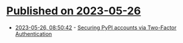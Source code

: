 # [Published on 2023-05-26](index.md)

* [2023-05-26, 08:50:42](https://lobste.rs/s/fllznp/securing_pypi_accounts_via_two_factor) - [Securing PyPI accounts via Two-Factor Authentication](https://blog.pypi.org/posts/2023-05-25-securing-pypi-with-2fa/)
